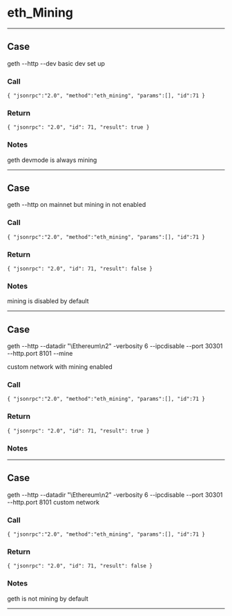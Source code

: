 # eth_Mining
---
## Case
  geth --http --dev
  basic dev set up
  
### Call
``
{
	"jsonrpc":"2.0",
	"method":"eth_mining",
	"params":[],
	"id":71
}
`` 

### Return
``{
    "jsonrpc": "2.0",
    "id": 71,
    "result": true
}``

### Notes

geth devmode is always mining
 
---
## Case
  geth --http
  on mainnet but mining in not enabled
  
### Call
``
{
	"jsonrpc":"2.0",
	"method":"eth_mining",
	"params":[],
	"id":71
}
`` 

### Return
``{
    "jsonrpc": "2.0",
    "id": 71,
    "result": false
}``

### Notes

mining is disabled by default

---
## Case
  geth --http --datadir "\Ethereum\n2" -verbosity 6 --ipcdisable --port 30301 --http.port 8101 --mine

  custom network with mining enabled
  
### Call
``
{
	"jsonrpc":"2.0",
	"method":"eth_mining",
	"params":[],
	"id":71
}
`` 

### Return
``{
    "jsonrpc": "2.0",
    "id": 71,
    "result": true
}``

### Notes

---

## Case

geth --http --datadir "\Ethereum\n2" -verbosity 6 --ipcdisable --port 30301 --http.port 8101
custom network
  
### Call
``
{
	"jsonrpc":"2.0",
	"method":"eth_mining",
	"params":[],
	"id":71
}
`` 

### Return
``{
    "jsonrpc": "2.0",
    "id": 71,
    "result": false
}``

### Notes

geth is not mining by default

---

